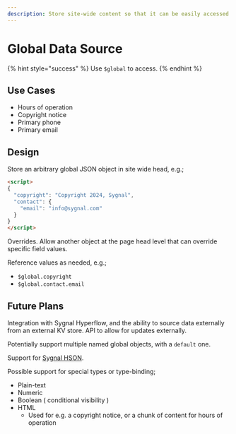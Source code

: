 ```yaml
---
description: Store site-wide content so that it can be easily accessed and integrated
---
```


# Global Data Source

{% hint style="success" %}
Use `$global` to access.&#x20;
{% endhint %}

## Use Cases

* Hours of operation
* Copyright notice
* Primary phone
* Primary email

## Design

Store an arbitrary global JSON object in site wide head, e.g.;

```html
<script>
{
  "copyright": "Copyright 2024, Sygnal",
  "contact": {
    "email": "info@sygnal.com" 
  } 
}
</script>
```

Overrides. Allow another object at the page head level that can override specific field values.&#x20;

Reference values as needed, e.g.;

* `$global.copyright`&#x20;
* `$global.contact.email`&#x20;

## Future Plans

Integration with Sygnal Hyperflow, and the ability to source data externally from an external KV store. API to allow for updates externally.&#x20;

Potentially support multiple named global objects, with a `default` one.&#x20;

Support for [Sygnal HSON](../article/).&#x20;

Possible support for special types or type-binding;

* Plain-text
* Numeric
* Boolean ( conditional visibility )
* HTML
  * Used for e.g. a copyright notice, or a chunk of content for hours of operation&#x20;





